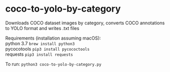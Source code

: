 # coco-to-yolo-by-category
Downloads COCO dataset images by category, converts COCO annotations to YOLO format and writes .txt files

Requirements (installation assuming macOS):  
python 3.7 `brew install python3`  
pycocotools `pip3 install pycococtools`  
requests `pip3 install requests`  

To run: 
`python3 coco-to-yolo-by-category.py`


